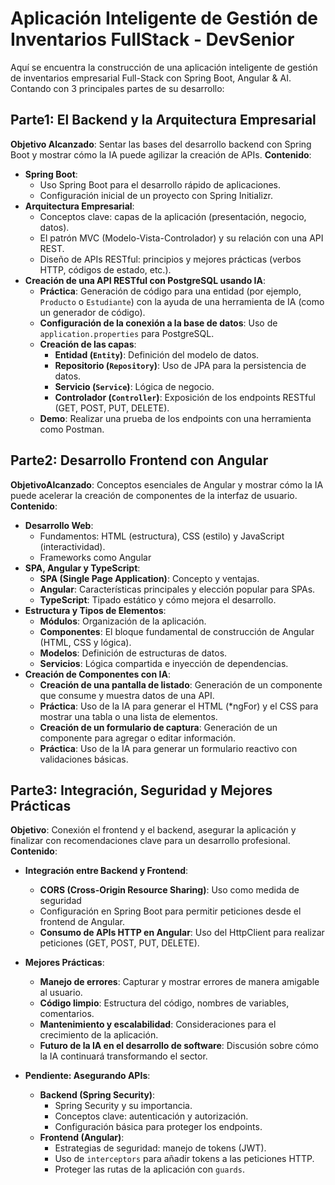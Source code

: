 # Aplicación Inteligente de Gestión de Inventarios FullStack - DevSenior
Aquí se encuentra la construcción de una aplicación inteligente de gestión de inventarios empresarial Full-Stack con Spring Boot, Angular &amp; AI. Contando con 3 principales partes de su desarrollo:

## Parte1: El Backend y la Arquitectura Empresarial
**Objetivo Alcanzado**: Sentar las bases del desarrollo backend con Spring Boot y mostrar cómo la IA puede agilizar la creación de APIs.
**Contenido**:
- **Spring Boot**:
  - Uso Spring Boot para el desarrollo rápido de aplicaciones.
  - Configuración inicial de un proyecto con Spring Initializr.
- **Arquitectura Empresarial**:
  - Conceptos clave: capas de la aplicación (presentación, negocio, datos).
  - El patrón MVC (Modelo-Vista-Controlador) y su relación con una API REST.
  - Diseño de APIs RESTful: principios y mejores prácticas (verbos HTTP, códigos de estado, etc.).
- **Creación de una API RESTful con PostgreSQL usando IA**:
  - **Práctica**: Generación de código para una entidad (por ejemplo, `Producto` o `Estudiante`) con la ayuda de una herramienta de IA (como un generador de código).
  - **Configuración de la conexión a la base de datos**: Uso de `application.properties` para PostgreSQL.
  - **Creación de las capas**:
    - **Entidad (`Entity`)**: Definición del modelo de datos.
    - **Repositorio (`Repository`)**: Uso de JPA para la persistencia de datos.
    - **Servicio (`Service`)**: Lógica de negocio.
    - **Controlador (`Controller`)**: Exposición de los endpoints RESTful (GET, POST, PUT, DELETE).
  - **Demo**: Realizar una prueba de los endpoints con una herramienta como Postman.

## Parte2: Desarrollo Frontend con Angular
**ObjetivoAlcanzado**: Conceptos esenciales de Angular y mostrar cómo la IA puede acelerar la creación de componentes de la interfaz de usuario.
**Contenido**:
- **Desarrollo Web**:
  - Fundamentos: HTML (estructura), CSS (estilo) y JavaScript (interactividad).
  - Frameworks como Angular
- **SPA, Angular y TypeScript**:
  - **SPA (Single Page Application)**: Concepto y ventajas.
  - **Angular**: Características principales y elección popular para SPAs.
  - **TypeScript**: Tipado estático y cómo mejora el desarrollo.
- **Estructura y Tipos de Elementos**:
  - **Módulos**: Organización de la aplicación.
  - **Componentes**: El bloque fundamental de construcción de Angular (HTML, CSS y lógica).
  - **Modelos**: Definición de estructuras de datos.
  - **Servicios**: Lógica compartida e inyección de dependencias.
- **Creación de Componentes con IA**:
  - **Creación de una pantalla de listado**: Generación de un componente que consume y muestra datos de una API.
  - **Práctica**: Uso de la IA para generar el HTML (*ngFor) y el CSS para mostrar una tabla o una lista de elementos.
  - **Creación de un formulario de captura**: Generación de un componente para agregar o editar información.
  - **Práctica**: Uso de la IA para generar un formulario reactivo con validaciones básicas.

## Parte3: Integración, Seguridad y Mejores Prácticas
**Objetivo**: Conexión el frontend y el backend, asegurar la aplicación y finalizar con recomendaciones clave para un desarrollo profesional.
**Contenido**:
- **Integración entre Backend y Frontend**:
  - **CORS (Cross-Origin Resource Sharing)**: Uso como medida de seguridad
  - Configuración en Spring Boot para permitir peticiones desde el frontend de Angular.
  - **Consumo de APIs HTTP en Angular**: Uso del HttpClient para realizar peticiones (GET, POST, PUT, DELETE).

- **Mejores Prácticas**:
  - **Manejo de errores**: Capturar y mostrar errores de manera amigable al usuario.
  - **Código limpio**: Estructura del código, nombres de variables, comentarios.
  - **Mantenimiento y escalabilidad**: Consideraciones para el crecimiento de la aplicación.
  - **Futuro de la IA en el desarrollo de software**: Discusión sobre cómo la IA continuará transformando el sector.
- **Pendiente: Asegurando APIs**:
  - **Backend (Spring Security)**:
    - Spring Security y su importancia.
    - Conceptos clave: autenticación y autorización.
    - Configuración básica para proteger los endpoints.
  - **Frontend (Angular)**:
    - Estrategias de seguridad: manejo de tokens (JWT).
    - Uso de `interceptors` para añadir tokens a las peticiones HTTP.
    - Proteger las rutas de la aplicación con `guards`.
